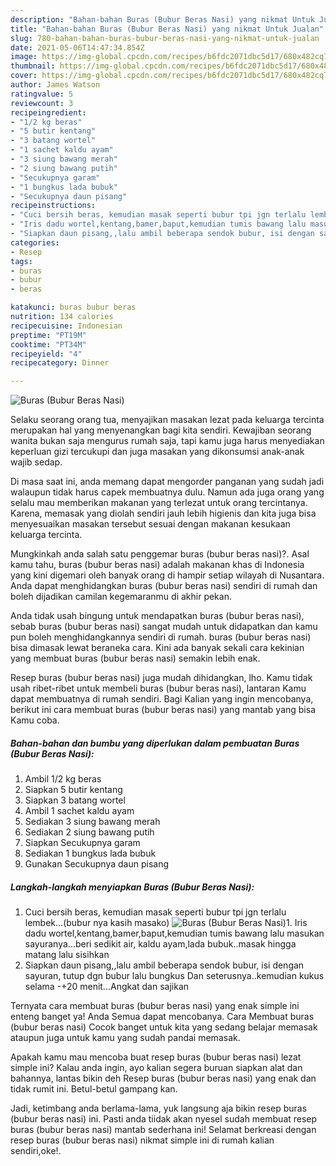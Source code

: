 ```yaml
---
description: "Bahan-bahan Buras (Bubur Beras Nasi) yang nikmat Untuk Jualan"
title: "Bahan-bahan Buras (Bubur Beras Nasi) yang nikmat Untuk Jualan"
slug: 780-bahan-bahan-buras-bubur-beras-nasi-yang-nikmat-untuk-jualan
date: 2021-05-06T14:47:34.854Z
image: https://img-global.cpcdn.com/recipes/b6fdc2071dbc5d17/680x482cq70/buras-bubur-beras-nasi-foto-resep-utama.jpg
thumbnail: https://img-global.cpcdn.com/recipes/b6fdc2071dbc5d17/680x482cq70/buras-bubur-beras-nasi-foto-resep-utama.jpg
cover: https://img-global.cpcdn.com/recipes/b6fdc2071dbc5d17/680x482cq70/buras-bubur-beras-nasi-foto-resep-utama.jpg
author: James Watson
ratingvalue: 5
reviewcount: 3
recipeingredient:
- "1/2 kg beras"
- "5 butir kentang"
- "3 batang wortel"
- "1 sachet kaldu ayam"
- "3 siung bawang merah"
- "2 siung bawang putih"
- "Secukupnya garam"
- "1 bungkus lada bubuk"
- "Secukupnya daun pisang"
recipeinstructions:
- "Cuci bersih beras, kemudian masak seperti bubur tpi jgn terlalu lembek...(bubur nya kasih masako)"
- "Iris dadu wortel,kentang,bamer,baput,kemudian tumis bawang lalu masukan sayuranya...beri sedikit air, kaldu ayam,lada bubuk..masak hingga matang lalu sisihkan"
- "Siapkan daun pisang,,lalu ambil beberapa sendok bubur, isi dengan sayuran, tutup dgn bubur lalu bungkus Dan seterusnya..kemudian kukus selama -+20 menit...Angkat dan sajikan"
categories:
- Resep
tags:
- buras
- bubur
- beras

katakunci: buras bubur beras 
nutrition: 134 calories
recipecuisine: Indonesian
preptime: "PT19M"
cooktime: "PT34M"
recipeyield: "4"
recipecategory: Dinner

---
```



![Buras (Bubur Beras Nasi)](https://img-global.cpcdn.com/recipes/b6fdc2071dbc5d17/680x482cq70/buras-bubur-beras-nasi-foto-resep-utama.jpg)

Selaku seorang orang tua, menyajikan masakan lezat pada keluarga tercinta merupakan hal yang menyenangkan bagi kita sendiri. Kewajiban seorang  wanita bukan saja mengurus rumah saja, tapi kamu juga harus menyediakan keperluan gizi tercukupi dan juga masakan yang dikonsumsi anak-anak wajib sedap.

Di masa  saat ini, anda memang dapat mengorder panganan yang sudah jadi walaupun tidak harus capek membuatnya dulu. Namun ada juga orang yang selalu mau memberikan makanan yang terlezat untuk orang tercintanya. Karena, memasak yang diolah sendiri jauh lebih higienis dan kita juga bisa menyesuaikan masakan tersebut sesuai dengan makanan kesukaan keluarga tercinta. 



Mungkinkah anda salah satu penggemar buras (bubur beras nasi)?. Asal kamu tahu, buras (bubur beras nasi) adalah makanan khas di Indonesia yang kini digemari oleh banyak orang di hampir setiap wilayah di Nusantara. Anda dapat menghidangkan buras (bubur beras nasi) sendiri di rumah dan boleh dijadikan camilan kegemaranmu di akhir pekan.

Anda tidak usah bingung untuk mendapatkan buras (bubur beras nasi), sebab buras (bubur beras nasi) sangat mudah untuk didapatkan dan kamu pun boleh menghidangkannya sendiri di rumah. buras (bubur beras nasi) bisa dimasak lewat beraneka cara. Kini ada banyak sekali cara kekinian yang membuat buras (bubur beras nasi) semakin lebih enak.

Resep buras (bubur beras nasi) juga mudah dihidangkan, lho. Kamu tidak usah ribet-ribet untuk membeli buras (bubur beras nasi), lantaran Kamu dapat membuatnya di rumah sendiri. Bagi Kalian yang ingin mencobanya, berikut ini cara membuat buras (bubur beras nasi) yang mantab yang bisa Kamu coba.

<!--inarticleads1-->

##### Bahan-bahan dan bumbu yang diperlukan dalam pembuatan Buras (Bubur Beras Nasi):

1. Ambil 1/2 kg beras
1. Siapkan 5 butir kentang
1. Siapkan 3 batang wortel
1. Ambil 1 sachet kaldu ayam
1. Sediakan 3 siung bawang merah
1. Sediakan 2 siung bawang putih
1. Siapkan Secukupnya garam
1. Sediakan 1 bungkus lada bubuk
1. Gunakan Secukupnya daun pisang




<!--inarticleads2-->

##### Langkah-langkah menyiapkan Buras (Bubur Beras Nasi):

1. Cuci bersih beras, kemudian masak seperti bubur tpi jgn terlalu lembek...(bubur nya kasih masako)
<img src="https://img-global.cpcdn.com/steps/cb500e05e1afd98f/160x128cq70/buras-bubur-beras-nasi-langkah-memasak-1-foto.jpg" alt="Buras (Bubur Beras Nasi)">1. Iris dadu wortel,kentang,bamer,baput,kemudian tumis bawang lalu masukan sayuranya...beri sedikit air, kaldu ayam,lada bubuk..masak hingga matang lalu sisihkan
1. Siapkan daun pisang,,lalu ambil beberapa sendok bubur, isi dengan sayuran, tutup dgn bubur lalu bungkus Dan seterusnya..kemudian kukus selama -+20 menit...Angkat dan sajikan




Ternyata cara membuat buras (bubur beras nasi) yang enak simple ini enteng banget ya! Anda Semua dapat mencobanya. Cara Membuat buras (bubur beras nasi) Cocok banget untuk kita yang sedang belajar memasak ataupun juga untuk kamu yang sudah pandai memasak.

Apakah kamu mau mencoba buat resep buras (bubur beras nasi) lezat simple ini? Kalau anda ingin, ayo kalian segera buruan siapkan alat dan bahannya, lantas bikin deh Resep buras (bubur beras nasi) yang enak dan tidak rumit ini. Betul-betul gampang kan. 

Jadi, ketimbang anda berlama-lama, yuk langsung aja bikin resep buras (bubur beras nasi) ini. Pasti anda tiidak akan nyesel sudah membuat resep buras (bubur beras nasi) mantab sederhana ini! Selamat berkreasi dengan resep buras (bubur beras nasi) nikmat simple ini di rumah kalian sendiri,oke!.

